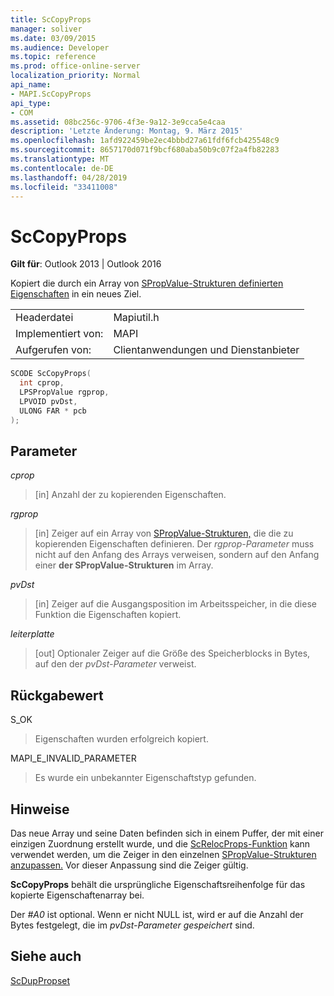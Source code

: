 ```yaml
---
title: ScCopyProps
manager: soliver
ms.date: 03/09/2015
ms.audience: Developer
ms.topic: reference
ms.prod: office-online-server
localization_priority: Normal
api_name:
- MAPI.ScCopyProps
api_type:
- COM
ms.assetid: 08bc256c-9706-4f3e-9a12-3e9cca5e4caa
description: 'Letzte Änderung: Montag, 9. März 2015'
ms.openlocfilehash: 1afd922459be2ec4bbbd27a61fdf6fcb425548c9
ms.sourcegitcommit: 8657170d071f9bcf680aba50b9c07f2a4fb82283
ms.translationtype: MT
ms.contentlocale: de-DE
ms.lasthandoff: 04/28/2019
ms.locfileid: "33411008"
---
```

# <a name="sccopyprops"></a>ScCopyProps

  
  
**Gilt für**: Outlook 2013 | Outlook 2016 
  
Kopiert die durch ein Array von [SPropValue-Strukturen definierten Eigenschaften](spropvalue.md) in ein neues Ziel. 
  
|||
|:-----|:-----|
|Headerdatei  <br/> |Mapiutil.h  <br/> |
|Implementiert von:  <br/> |MAPI  <br/> |
|Aufgerufen von:  <br/> |Clientanwendungen und Dienstanbieter  <br/> |
   
```cpp
SCODE ScCopyProps(
  int cprop,
  LPSPropValue rgprop,
  LPVOID pvDst,
  ULONG FAR * pcb
);
```

## <a name="parameters"></a>Parameter

 _cprop_
  
> [in] Anzahl der zu kopierenden Eigenschaften. 
    
 _rgprop_
  
> [in] Zeiger auf ein Array von [SPropValue-Strukturen,](spropvalue.md) die die zu kopierenden Eigenschaften definieren. Der  _rgprop-Parameter_ muss nicht auf den Anfang des Arrays verweisen, sondern auf den Anfang einer **der SPropValue-Strukturen** im Array. 
    
 _pvDst_
  
> [in] Zeiger auf die Ausgangsposition im Arbeitsspeicher, in die diese Funktion die Eigenschaften kopiert. 
    
 _leiterplatte_
  
> [out] Optionaler Zeiger auf die Größe des Speicherblocks in Bytes, auf den der  _pvDst-Parameter_ verweist. 
    
## <a name="return-value"></a>Rückgabewert

S_OK
  
> Eigenschaften wurden erfolgreich kopiert.
    
MAPI_E_INVALID_PARAMETER
  
> Es wurde ein unbekannter Eigenschaftstyp gefunden.
    
## <a name="remarks"></a>Hinweise

Das neue Array und seine Daten befinden sich in einem Puffer, der mit einer einzigen Zuordnung erstellt wurde, und die [ScRelocProps-Funktion](screlocprops.md) kann verwendet werden, um die Zeiger in den einzelnen [SPropValue-Strukturen anzupassen.](spropvalue.md) Vor dieser Anpassung sind die Zeiger gültig. 
  
 **ScCopyProps** behält die ursprüngliche Eigenschaftsreihenfolge für das kopierte Eigenschaftenarray bei. 
  
Der  _#A0_ ist optional. Wenn er nicht NULL ist, wird er auf die Anzahl der Bytes festgelegt, die im  _pvDst-Parameter gespeichert_ sind. 
  
## <a name="see-also"></a>Siehe auch



[ScDupPropset](scduppropset.md)

